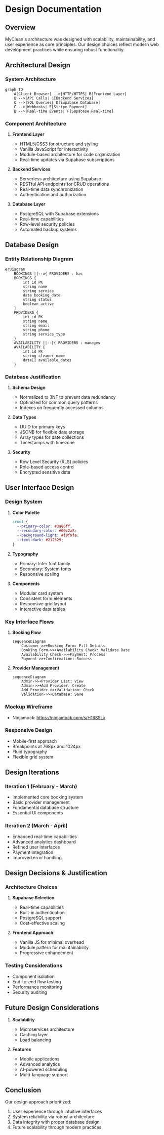# Design Documentation

## Overview
MyClean's architecture was designed with scalability, maintainability, and user experience as core principles. Our design choices reflect modern web development practices while ensuring robust functionality.

## Architectural Design

### System Architecture
```mermaid
graph TD
    A[Client Browser] -->|HTTP/HTTPS| B[Frontend Layer]
    B -->|API Calls| C[Backend Services]
    C -->|SQL Queries| D[Supabase Database]
    C -->|Webhooks| E[Stripe Payment]
    B -->|Real-time Events| F[Supabase Real-time]
```

### Component Architecture
1. **Frontend Layer**
   - HTML5/CSS3 for structure and styling
   - Vanilla JavaScript for interactivity
   - Module-based architecture for code organization
   - Real-time updates via Supabase subscriptions

2. **Backend Services**
   - Serverless architecture using Supabase
   - RESTful API endpoints for CRUD operations
   - Real-time data synchronization
   - Authentication and authorization

3. **Database Layer**
   - PostgreSQL with Supabase extensions
   - Real-time capabilities
   - Row-level security policies
   - Automated backup systems

## Database Design

### Entity Relationship Diagram
```mermaid
erDiagram
    BOOKINGS ||--o{ PROVIDERS : has
    BOOKINGS {
        int id PK
        string name
        string service
        date booking_date
        string status
        boolean active
    }
    PROVIDERS {
        int id PK
        string name
        string email
        string phone
        string service_type
    }
    AVAILABILITY ||--|{ PROVIDERS : manages
    AVAILABILITY {
        int id PK
        string cleaner_name
        date[] available_dates
    }
```

### Database Justification
1. **Schema Design**
   - Normalized to 3NF to prevent data redundancy
   - Optimized for common query patterns
   - Indexes on frequently accessed columns

2. **Data Types**
   - UUID for primary keys
   - JSONB for flexible data storage
   - Array types for date collections
   - Timestamps with timezone

3. **Security**
   - Row Level Security (RLS) policies
   - Role-based access control
   - Encrypted sensitive data

## User Interface Design

### Design System
1. **Color Palette**
   ```css
   :root {
     --primary-color: #3a86ff;
     --secondary-color: #00c2a8;
     --background-light: #f8f9fa;
     --text-dark: #212529;
   }
   ```

2. **Typography**
   - Primary: Inter font family
   - Secondary: System fonts
   - Responsive scaling

3. **Components**
   - Modular card system
   - Consistent form elements
   - Responsive grid layout
   - Interactive data tables

### Key Interface Flows

1. **Booking Flow**
   ```mermaid
   sequenceDiagram
       Customer->>+Booking Form: Fill Details
       Booking Form->>+Availability Check: Validate Date
       Availability Check->>+Payment: Process
       Payment->>+Confirmation: Success
   ```

2. **Provider Management**
   ```mermaid
   sequenceDiagram
       Admin->>+Provider List: View
       Admin->>+Add Provider: Create
       Add Provider->>+Validation: Check
       Validation->>+Database: Save
   ```

### Mockup Wireframe
- Ninjamock: https://ninjamock.com/s/H16S5Lx

### Responsive Design
- Mobile-first approach
- Breakpoints at 768px and 1024px
- Fluid typography
- Flexible grid system

## Design Iterations

### Iteration 1 (February - March)
- Implemented core booking system
- Basic provider management
- Fundamental database structure
- Essential UI components

### Iteration 2 (March - April)
- Enhanced real-time capabilities
- Advanced analytics dashboard
- Refined user interfaces
- Payment integration
- Improved error handling

## Design Decisions & Justification

### Architecture Choices
1. **Supabase Selection**
   - Real-time capabilities
   - Built-in authentication
   - PostgreSQL support
   - Cost-effective scaling

2. **Frontend Approach**
   - Vanilla JS for minimal overhead
   - Module pattern for maintainability
   - Progressive enhancement

### Testing Considerations
- Component isolation
- End-to-end flow testing
- Performance monitoring
- Security auditing

## Future Design Considerations
1. **Scalability**
   - Microservices architecture
   - Caching layer
   - Load balancing

2. **Features**
   - Mobile applications
   - Advanced analytics
   - AI-powered scheduling
   - Multi-language support

## Conclusion
Our design approach prioritized:
1. User experience through intuitive interfaces
2. System reliability via robust architecture
3. Data integrity with proper database design
4. Future scalability through modern practices